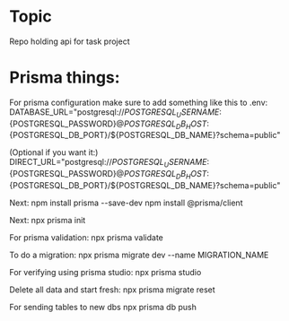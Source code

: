 # Topic
Repo holding api for task project

# Prisma things:
For prisma configuration make sure to add something like this to .env:
DATABASE_URL="postgresql://${POSTGRESQL_USERNAME}:${POSTGRESQL_PASSWORD}@${POSTGRESQL_DB_HOST}:${POSTGRESQL_DB_PORT}/${POSTGRESQL_DB_NAME}?schema=public"

(Optional if you want it:)
DIRECT_URL="postgresql://${POSTGRESQL_USERNAME}:${POSTGRESQL_PASSWORD}@${POSTGRESQL_DB_HOST}:${POSTGRESQL_DB_PORT}/${POSTGRESQL_DB_NAME}?schema=public"

Next:
npm install prisma --save-dev
npm install @prisma/client

Next:
npx prisma init

For prisma validation:
npx prisma validate

To do a migration:
npx prisma migrate dev --name MIGRATION_NAME

For verifying using prisma studio:
npx prisma studio

Delete all data and start fresh:
npx prisma migrate reset

For sending tables to new dbs
npx prisma db push

